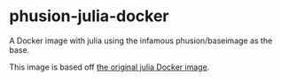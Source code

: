 # phusion-julia-docker

A Docker image with julia using the infamous phusion/baseimage as the base.

This image is based off [the original julia Docker image][julia-docker].

[julia-docker]: https://github.com/docker-library/julia
